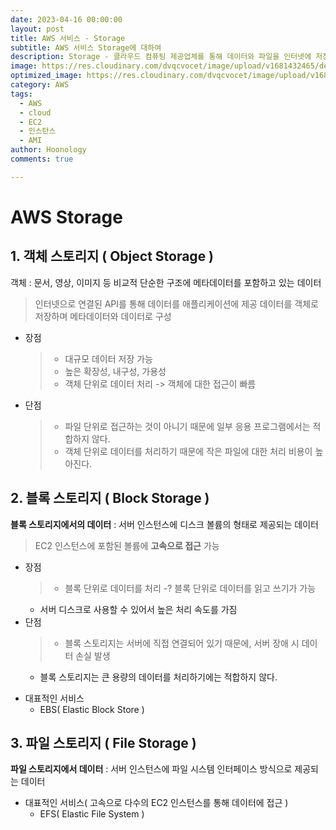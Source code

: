 ```yaml
---
date: 2023-04-16 00:00:00
layout: post
title: AWS 서비스 - Storage
subtitle: AWS 서비스 Storage에 대하여
description: Storage - 클라우드 컴퓨팅 제공업체를 통해 데이터와 파일을 인터넷에 저장할 수 있는 클라우드 컴퓨팅 모델
image: https://res.cloudinary.com/dvqcvocet/image/upload/v1681432465/dev-jeans_%E1%84%87%E1%85%A9%E1%86%A8%E1%84%89%E1%85%A1%E1%84%87%E1%85%A9%E1%86%AB_y5n0eh.png
optimized_image: https://res.cloudinary.com/dvqcvocet/image/upload/v1681432465/dev-jeans_%E1%84%87%E1%85%A9%E1%86%A8%E1%84%89%E1%85%A1%E1%84%87%E1%85%A9%E1%86%AB_y5n0eh.png 
category: AWS
tags:
  - AWS
  - cloud
  - EC2
  - 인스턴스
  - AMI
author: Hoonology
comments: true

---
```


# AWS Storage 
## 1. 객체 스토리지 ( Object Storage )
객체 : 문서, 영상, 이미지 등 비교적 단순한 구조에 메타데이터를 포함하고 있는 데이터  
> 인터넷으로 연결된 API를 통해 데이터를 애플리케이션에 제공
> 데이터를 객체로 저장하며 메타데이터와 데이터로 구성

- 장점
  > - 대규모 데이터 저장 가능
  > - 높은 확장성, 내구성, 가용성
  > - 객체 단위로 데이터 처리 -> 객체에 대한 접근이 빠름

- 단점
  > - 파일 단위로 접근하는 것이 아니기 때문에 일부 응용 프로그램에서는 적합하지 않다.
  > - 객체 단위로 데이터를 처리하기 때문에 작은 파일에 대한 처리 비용이 높아진다.


## 2. 블록 스토리지 ( Block Storage )
**블록 스토리지에서의 데이터** : 서버 인스턴스에 디스크 볼륨의 형태로 제공되는 데이터
> EC2 인스턴스에 포함된 볼륨에 **고속으로 접근** 가능 

- 장점
  > - 블록 단위로 데이터를 처리 -? 블록 단위로 데이터를 읽고 쓰기가 가능
    - 서버 디스크로 사용할 수 있어서 높은 처리 속도를 가짐
- 단점
  > - 블록 스토리지는 서버에 직접 연결되어 있기 때문에, 서버 장애 시 데이터 손실 발생
    - 블록 스토리지는 큰 용량의 데이터를 처리하기에는 적합하지 않다.
* 대표적인 서비스
  - EBS( Elastic Block Store )
  
## 3. 파일 스토리지 ( File Storage )
**파일 스토리지에서 데이터** : 서버 인스턴스에 파일 시스템 인터페이스 방식으로 제공되는 데이터

* 대표적인 서비스( 고속으로 다수의 EC2 인스턴스를 통해 데이터에 접근 )
  - EFS( Elastic File System )
  

## 